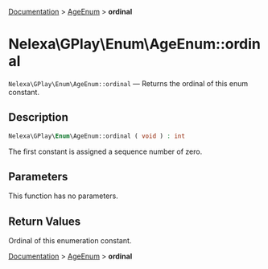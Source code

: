 [Documentation](../../README.md) > [AgeEnum](README.md) > **ordinal**

# Nelexa\GPlay\Enum\AgeEnum::ordinal
`Nelexa\GPlay\Enum\AgeEnum::ordinal` — Returns the ordinal of this enum constant.

## Description
```php
Nelexa\GPlay\Enum\AgeEnum::ordinal ( void ) : int
```
The first constant is assigned a sequence number of zero.

## Parameters
This function has no parameters.

## Return Values
Ordinal of this enumeration constant.

[Documentation](../../README.md) > [AgeEnum](README.md) > **ordinal**
